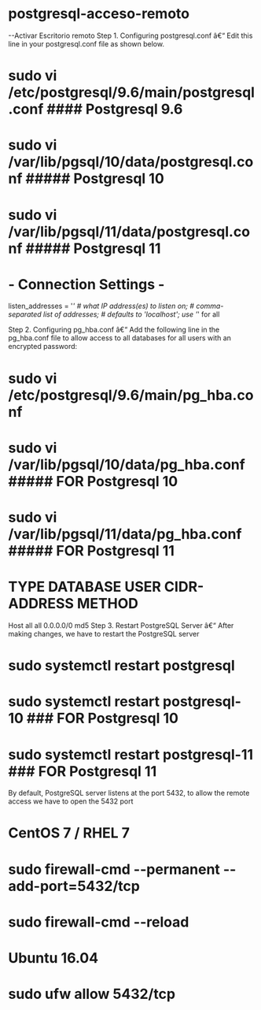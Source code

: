 ﻿# postgresql-acceso-remoto

--Activar Escritorio remoto
Step 1. Configuring postgresql.conf
â€“ Edit this line in your postgresql.conf file as shown below.

# sudo vi /etc/postgresql/9.6/main/postgresql.conf #### Postgresql 9.6
# sudo vi /var/lib/pgsql/10/data/postgresql.conf ##### Postgresql 10
# sudo vi /var/lib/pgsql/11/data/postgresql.conf ##### Postgresql 11
#
# - Connection Settings -

listen_addresses = '*'                  # what IP address(es) to listen on;
                                        # comma-separated list of addresses;
                                        # defaults to 'localhost'; use '*' for all


Step 2. Configuring pg_hba.conf
â€“ Add the following line in the pg_hba.conf file to allow access to all databases for all users with an encrypted password:

# sudo vi /etc/postgresql/9.6/main/pg_hba.conf
# sudo vi /var/lib/pgsql/10/data/pg_hba.conf ##### FOR Postgresql 10
# sudo vi /var/lib/pgsql/11/data/pg_hba.conf ##### FOR Postgresql 11
#
# TYPE   DATABASE   USER   CIDR-ADDRESS   METHOD
  Host   all        all    0.0.0.0/0      md5
Step 3. Restart PostgreSQL Server
â€“ After making changes, we have to restart the PostgreSQL server

# sudo systemctl restart postgresql
# sudo systemctl restart postgresql-10  ### FOR Postgresql 10
# sudo systemctl restart postgresql-11 ### FOR Postgresql 11

 By default, PostgreSQL server listens at the port 5432, to allow the remote access we have to open the 5432 port

# CentOS 7 / RHEL 7
# sudo firewall-cmd --permanent --add-port=5432/tcp
# sudo firewall-cmd --reload
# Ubuntu 16.04
# sudo ufw allow 5432/tcp

